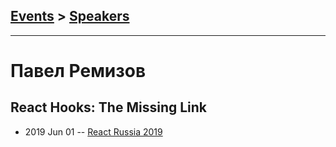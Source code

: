 ## [Events](../README.md) > [Speakers](../speakers.md)
---

# Павел Ремизов

## React Hooks: The Missing Link
- 2019 Jun 01 -- [React Russia 2019](https://www.youtube.com/watch?v=cRtAjTFM7M4)    
